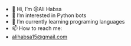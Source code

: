 - 👋 Hi, I’m @Ali Habsa
- 👀 I’m interested in Python bots
- 🌱 I’m currently learning programing languages
- 📫 How to reach me: 
- alihabsa15@gmail.com

<!---
ALHabsa/ALHabsa is a ✨ special ✨ repository because its `README.md` (this file) appears on your GitHub profile.
You can click the Preview link to take a look at your changes.
--->
